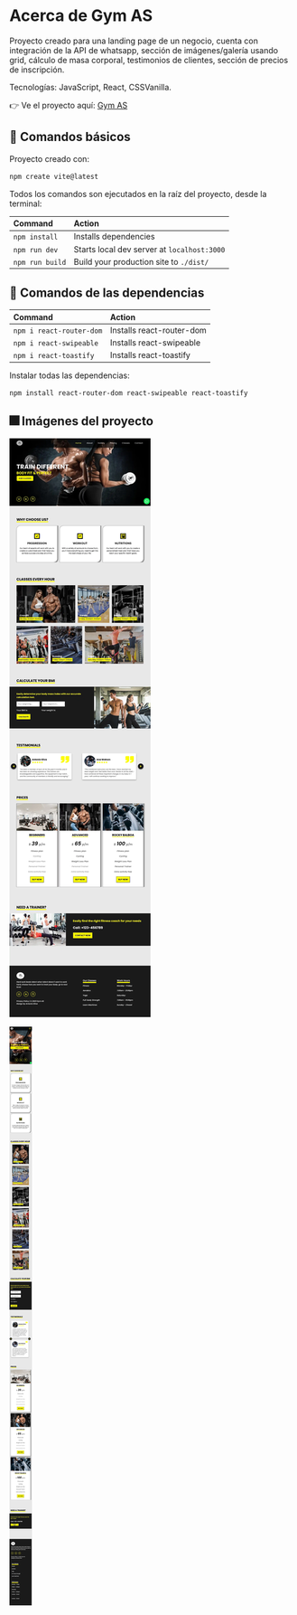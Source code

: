 # Acerca de Gym AS

Proyecto creado para una landing page de un negocio, cuenta con integración de la API de whatsapp, sección de imágenes/galería usando grid, cálculo de masa corporal, testimonios de clientes, sección de precios de inscripción.

Tecnologías: JavaScript, React, CSSVanilla.

👉 Ve el proyecto aquí: [Gym AS](https://gym-as.vercel.app)

## 🧞 Comandos básicos

Proyecto creado con:

```sh
npm create vite@latest
```

Todos los comandos son ejecutados en la raíz del proyecto, desde la terminal:

| Command         | Action                                      |
| :-------------- | :------------------------------------------ |
| `npm install`   | Installs dependencies                       |
| `npm run dev`   | Starts local dev server at `localhost:3000` |
| `npm run build` | Build your production site to `./dist/`     |

## 👀 Comandos de las dependencias

| Command                  | Action                    |
| :----------------------- | :------------------------ |
| `npm i react-router-dom` | Installs react-router-dom |
| `npm i react-swipeable`  | Installs react-swipeable  |
| `npm i react-toastify`   | Installs react-toastify   |

Instalar todas las dependencias:

```sh
npm install react-router-dom react-swipeable react-toastify
```

## 🎆 Imágenes del proyecto

![logo](https://github.com/Asilvazavala/Astro-Portfolio/blob/f27e9df41230ec6e43c14b41cf33b136cb3f0e03/public/imagenes/Projects/GymAS.webp)

![logo](https://github.com/Asilvazavala/My-Portfolio/blob/b022a3409df8c508e85f7981ac9f025e478b0a68/src/imagenes/Mobile/Gym/gymMobile.png)
